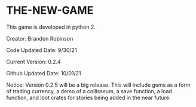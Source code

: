 # THE-NEW-GAME
This game is developed in python 2.

Creator: Brandon Robinson

Code Updated Date: 9/30/21

Current Version: 0.2.4

Github Updated Date: 10/01/21

Notice: Version 0.2.5 will be a big release. This will include gems as a form of trading currency, a demo of a collisseum, a save function, a load function, and loot crates for stories being added in the near future. 
